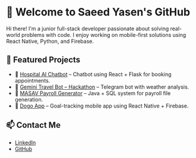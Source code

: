 # 👋 Welcome to Saeed Yasen's GitHub

Hi there! I'm a junior full-stack developer passionate about solving real-world problems with code. I enjoy working on mobile-first solutions using React Native, Python, and Firebase.

## 🚀 Featured Projects

- 🏥 [Hospital AI Chatbot](https://github.com/SaeedYasen/hospital-chatbot) – Chatbot using React + Flask for booking appointments.
- 🌄 [Gemini Travel Bot – Hackathon](https://github.com/SaeedYasen/gemini-travel-bot) – Telegram bot with weather analysis.
- 💼 [MASAV Payroll Generator](https://github.com/SaeedYasen/masav-payroll) – Java + SQL system for payroll file generation.
- 🐾 [Dogo App](https://github.com/SaeedYasen/dogo-app) – Goal-tracking mobile app using React Native + Firebase.

## 📫 Contact Me
- [LinkedIn](https://www.linkedin.com/in/saeed-yasen/)
- [GitHub](https://github.com/SaeedYasen)
